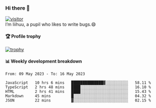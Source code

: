 ### Hi there 👋
[![visitor](https://visitor-badge.glitch.me/badge?page_id=liihuu&right_color=blue)](https://github.com/liihuu)<br>
I’m liihuu, a pupil who likes to write bugs.😄


#### 🏆 Profile trophy
[![trophy](https://github-profile-trophy.vercel.app?username=liihuu&margin-w=16&margin-h=16&rank=-C,-B)](https://github.com/liihuu)


#### 📊 Weekly development breakdown
<!--START_SECTION:waka-->

```text
From: 09 May 2023 - To: 16 May 2023

JavaScript   10 hrs 6 mins   ██████████████▓░░░░░░░░░░   58.11 %
TypeScript   2 hrs 48 mins   ████░░░░░░░░░░░░░░░░░░░░░   16.10 %
HTML         2 hrs 41 mins   ████░░░░░░░░░░░░░░░░░░░░░   15.43 %
Markdown     45 mins         █░░░░░░░░░░░░░░░░░░░░░░░░   04.32 %
JSON         22 mins         ▓░░░░░░░░░░░░░░░░░░░░░░░░   02.15 %
```

<!--END_SECTION:waka-->

<!--
**liihuu/liihuu** is a ✨ _special_ ✨ repository because its `README.md` (this file) appears on your GitHub profile.

Here are some ideas to get you started:

- 🔭 I’m currently working on ...
- 🌱 I’m currently learning ...
- 👯 I’m looking to collaborate on ...
- 🤔 I’m looking for help with ...
- 💬 Ask me about ...
- 📫 How to reach me: ...
- 😄 Pronouns: ...
- ⚡ Fun fact: ...
-->
